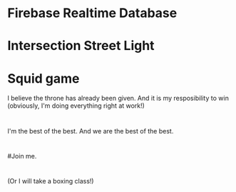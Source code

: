 # Firebase Realtime Database
# Intersection Street Light
# Squid game

I believe the throne has already been given. And it is my resposibility to win (obviously, I'm doing everything right at work!)
#
I'm the best of the best. And we are the best of the best.
#
#Join me.
#
(Or I will take a boxing class!)
